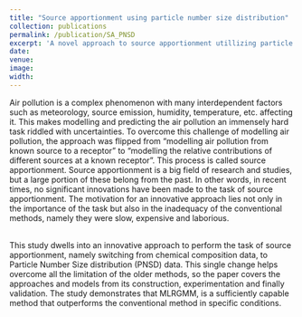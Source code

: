 ```yaml
---
title: "Source apportionment using particle number size distribution"
collection: publications
permalink: /publication/SA_PNSD
excerpt: 'A novel approach to source apportionment utillizing particle number size distribution data (Yet to be submitted)'
date: 
venue: 
image: 
width: 
---
```

Air pollution is a complex phenomenon with many interdependent factors such as meteorology, source emission, humidity, temperature, etc. affecting it. This makes modelling and predicting the air pollution an immensely hard task riddled with uncertainties. To overcome this challenge of modelling air pollution, the approach was flipped from “modelling air pollution from known source to a receptor” to “modelling the relative contributions of different sources at a known receptor”. This process is called source apportionment. Source apportionment is a big field of research and studies, but a large portion of these belong from the past. In other words, in recent times, no significant innovations have been made to the task of source apportionment. The motivation for an innovative approach lies not only in the importance of the task but also in the inadequacy of the conventional methods, namely they were slow, expensive and laborious. 

<br>This study dwells into an innovative approach to perform the task of source apportionment, namely switching from chemical composition data, to Particle Number Size distribution (PNSD) data. This single change helps overcome all the limitation of the older methods, so the paper covers the approaches and models from its construction, experimentation and finally validation. The study demonstrates that MLRGMM, is a sufficiently capable method that outperforms the conventional method in specific conditions.


